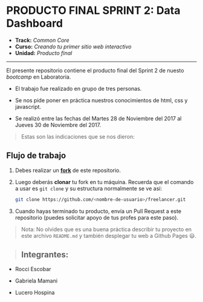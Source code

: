 # PRODUCTO FINAL SPRINT 2: **Data Dashboard**

* **Track:** _Common Core_
* **Curso:** _Creando tu primer sitio web interactivo_
* **Unidad:** _Producto final_

***

El presente repositorio contiene el producto final del Sprint 2 de nuesto _bootcamp_ en Laboratoria.

* El trabajo fue realizado en grupo de tres personas.

* Se nos pide poner en práctica nuestros conocimientos de html, css y javascript.

* Se realizó entre las fechas del Martes 28 de Noviembre del 2017 al Jueves 30 de Noviembre del 2017.

> Estas son las indicaciones que se nos dieron:


## Flujo de trabajo

1. Debes realizar un [**fork**](https://gist.github.com/ivandevp/1de47ae69a5e139a6622d78c882e1f74)
   de este repositorio.

2. Luego deberás **clonar** tu fork en tu máquina. Recuerda que el comando a usar
   es `git clone` y su estructura normalmente se ve así:

   ```bash
   git clone https://github.com/<nombre-de-usuario>/freelancer.git
   ```

3. Cuando hayas terminado tu producto, envía un Pull Request a este repositorio
   (puedes solicitar apoyo de tus profes para este paso).

> Nota: No olvides que es una buena práctica describir tu proyecto en este
> archivo `README.md` y también desplegar tu web a Github Pages :smiley:.

> ## Integrantes:

* Rocci Escobar

* Gabriela Mamani

* Lucero Hospina
